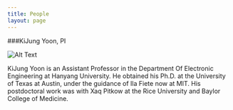 ```yaml
---
title: People
layout: page
---
```

###KiJung Yoon, PI

<div class="side-by-side">
    <div class="to">
        <img class="image" src="https://kijungyoon.github.io/assets/images/profile.jpg" alt="Alt Text">
        <p>KiJung Yoon is an Assistant Professor in the Department Of Electronic Engineering at Hanyang University. He obtained his Ph.D. at the University of Texas at Austin, under the guidance of Ila Fiete now at MIT. His postdoctoral work was with Xaq Pitkow at the Rice University and Baylor College of Medicine.</p>
	<figcaption class="caption"></figcaption>
    </div>

​	

